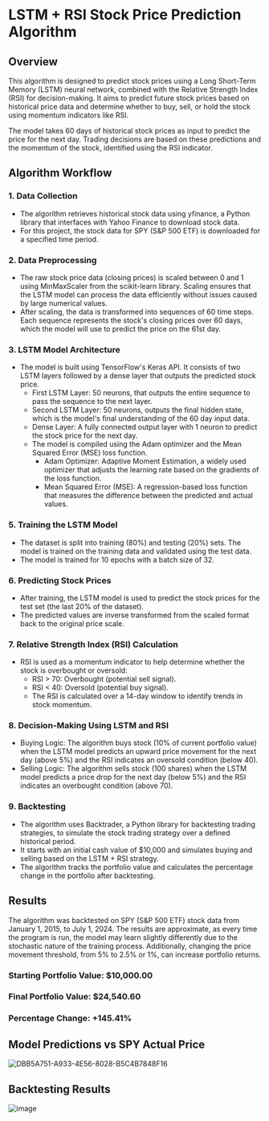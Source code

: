 # LSTM + RSI Stock Price Prediction Algorithm
## Overview
This algorithm is designed to predict stock prices using a Long Short-Term Memory (LSTM) neural network, combined with the Relative Strength Index (RSI) for decision-making. It aims to predict future stock prices based on historical price data and determine whether to buy, sell, or hold the stock using momentum indicators like RSI.

The model takes 60 days of historical stock prices as input to predict the price for the next day. Trading decisions are based on these predictions and the momentum of the stock, identified using the RSI indicator.

## Algorithm Workflow
### 1. Data Collection
- The algorithm retrieves historical stock data using yfinance, a Python library that interfaces with Yahoo Finance to download stock data.
- For this project, the stock data for SPY (S&P 500 ETF) is downloaded for a specified time period.
### 2. Data Preprocessing
- The raw stock price data (closing prices) is scaled between 0 and 1 using MinMaxScaler from the scikit-learn library. Scaling ensures that the LSTM model can process the data efficiently without issues caused by large numerical values.
- After scaling, the data is transformed into sequences of 60 time steps. Each sequence represents the stock's closing prices over 60 days, which the model will use to predict the price on the 61st day.
### 3. LSTM Model Architecture
- The model is built using TensorFlow's Keras API. It consists of two LSTM layers followed by a dense layer that outputs the predicted stock price.
  - First LSTM Layer: 50 neurons, that outputs the entire sequence to pass the sequence to the next layer.
  - Second LSTM Layer: 50 neurons, outputs the final hidden state, which is the model's final understanding of the 60 day input data.
  - Dense Layer: A fully connected output layer with 1 neuron to predict the stock price for the next day.
  - The model is compiled using the Adam optimizer and the Mean Squared Error (MSE) loss function.
    - Adam Optimizer: Adaptive Moment Estimation, a widely used optimizer that adjusts the learning rate based on the gradients of the loss function.
    - Mean Squared Error (MSE): A regression-based loss function that measures the difference between the predicted and actual values.
### 5. Training the LSTM Model
- The dataset is split into training (80%) and testing (20%) sets. The model is trained on the training data and validated using the test data.
- The model is trained for 10 epochs with a batch size of 32.
### 6. Predicting Stock Prices
- After training, the LSTM model is used to predict the stock prices for the test set (the last 20% of the dataset).
- The predicted values are inverse transformed from the scaled format back to the original price scale.
### 7. Relative Strength Index (RSI) Calculation
- RSI is used as a momentum indicator to help determine whether the stock is overbought or oversold:
  - RSI > 70: Overbought (potential sell signal).
  - RSI < 40: Oversold (potential buy signal).
  - The RSI is calculated over a 14-day window to identify trends in stock momentum.
### 8. Decision-Making Using LSTM and RSI
- Buying Logic: The algorithm buys stock (10% of current portfolio value) when the LSTM model predicts an upward price movement for the next day (above 5%) and the RSI indicates an oversold condition (below 40).
- Selling Logic: The algorithm sells stock (100 shares) when the LSTM model predicts a price drop for the next day (below 5%) and the RSI indicates an overbought condition (above 70).
### 9. Backtesting
- The algorithm uses Backtrader, a Python library for backtesting trading strategies, to simulate the stock trading strategy over a defined historical period.
- It starts with an initial cash value of $10,000 and simulates buying and selling based on the LSTM + RSI strategy.
- The algorithm tracks the portfolio value and calculates the percentage change in the portfolio after backtesting.

## Results
The algorithm was backtested on SPY (S&P 500 ETF) stock data from January 1, 2015, to July 1, 2024. The results are approximate, as every time the program is run, the model may learn slightly differently due to the stochastic nature of the training process. Additionally, changing the price movement threshold, from 5% to 2.5% or 1%, can increase portfolio returns.

### Starting Portfolio Value: $10,000.00
### Final Portfolio Value: $24,540.60
### Percentage Change: +145.41%


## Model Predictions vs SPY Actual Price
![DBB5A751-A933-4E56-8028-B5C4B7848F16](https://github.com/user-attachments/assets/ddc901fc-fe6d-4aae-98a4-b31f57fd5e36)

## Backtesting Results
![image](https://github.com/user-attachments/assets/11ae965a-edaf-4a5a-a593-2091b7f54050)


